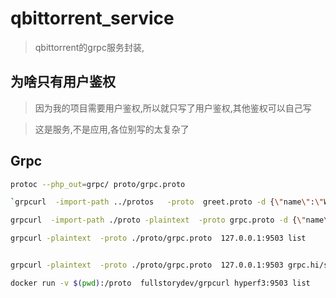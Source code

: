 # qbittorrent_service

> qbittorrent的grpc服务封装,


## 为啥只有用户鉴权

> 因为我的项目需要用户鉴权,所以就只写了用户鉴权,其他鉴权可以自己写

> 这是服务,不是应用,各位别写的太复杂了


## Grpc

```bash
protoc --php_out=grpc/ proto/grpc.proto

`grpcurl  -import-path ../protos   -proto  greet.proto -d {\"name\":\"World\"} localhost:5001 greet.Greeter/SayHello`

grpcurl  -import-path ./proto -plaintext  -proto grpc.proto -d {\"name\":\"World\"} 127.0.0.1:9503 grpc.hi/SayHello

grpcurl -plaintext  -proto ./proto/grpc.proto  127.0.0.1:9503 list


grpcurl -plaintext  -proto ./proto/grpc.proto  127.0.0.1:9503 grpc.hi/sayHello

docker run -v $(pwd):/proto  fullstorydev/grpcurl hyperf3:9503 list 

```